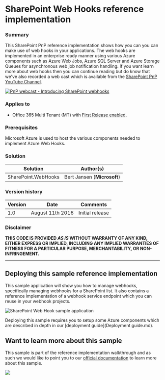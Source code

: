 # SharePoint Web Hooks reference implementation #

### Summary ###
This SharePoint PnP reference implementation shows how you can you can make use of web hooks in your applications. The web hooks are implemented in an enterprise ready manner using various Azure components such as Azure Web Jobs, Azure SQL Server and Azure Storage Queues for asynchronous web job notification handling. If you want learn more about web hooks then you can continue reading but do know that we've also recorded a web cast which is available from the [SharePoint PnP YouTube Channel](https://www.youtube.com/watch?v=j3hWCAI9R20).

<a href="https://www.youtube.com/watch?v=j3hWCAI9R20">
<img src="http://i.imgur.com/0tqP0kO.png" alt="PnP webcast - Introducing SharePoint webhooks" />
</a>

### Applies to ###
- Office 365 Multi Tenant (MT) with [First Release enabled](https://support.office.com/en-us/article/Set-up-the-Standard-or-First-Release-options-in-Office-365-3b3adfa4-1777-4ff0-b606-fb8732101f47).

### Prerequisites ###
Microsoft Azure is used to host the various components needed to implement Azure Web Hooks.

### Solution ###
Solution | Author(s)
---------|----------
SharePoint.WebHooks | Bert Jansen (**Microsoft**)

### Version history ###
Version  | Date | Comments
---------| -----| --------
1.0  | August 11th 2016 | Initial release

### Disclaimer ###
**THIS CODE IS PROVIDED *AS IS* WITHOUT WARRANTY OF ANY KIND, EITHER EXPRESS OR IMPLIED, INCLUDING ANY IMPLIED WARRANTIES OF FITNESS FOR A PARTICULAR PURPOSE, MERCHANTABILITY, OR NON-INFRINGEMENT.**


----------

## Deploying this sample reference implementation #
This sample application will show you how to manage webhooks, specifically managing webhooks for a SharePoint list. It also contains a reference implementation of a webhook service endpoint which you can reuse in your webhook projects.

![SharePoint Web Hook sample application](http://i.imgur.com/iJO6ukm.png)

Deploying this sample requires you to setup some Azure components which are described in depth in our [deployment guide](Deployment guide.md).

## Want to learn more about this sample ##
This sample is part of the reference implementation walkthrough and as such we would like to point you to our [official documentation](http://dev.office.com/sharepoint/docs/apis/webhooks/webhooks-reference-implementation) to learn more about this sample.



<img src="https://telemetry.sharepointpnp.com/sp-dev-samples/samples/webhooks" /> 


